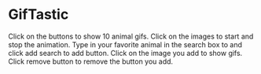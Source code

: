 # GifTastic
Click on the buttons to show 10 animal gifs.
Click on the images to start and stop the animation.
Type in your favorite animal in the search box to and click add search to add button.
Click on the image you add to show gifs.
Click remove button to remove the button you add.